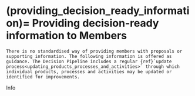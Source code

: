 (providing_decision_ready_information)=
Providing decision-ready information to Members
===============================================

``` {warning}
There is no standardised way of providing members with proposals or supporting information. The following information is offered as guidance. The Decision Pipeline includes a regular {ref}`update process<updating_products_processes_and_activities>` through which individual products, processes and activities may be updated or identified for improvements.
```

Info